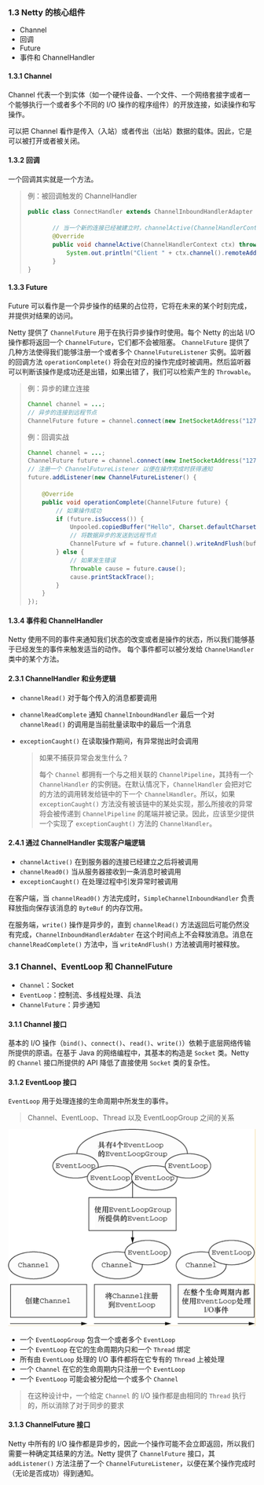 ### 1.3 Netty 的核心组件

- Channel
- 回调
- Future
- 事件和 ChannelHandler

#### 1.3.1 Channel

Channel 代表一个到实体（如一个硬件设备、一个文件、一个网络套接字或者一个能够执行一个或者多个不同的 I/O 操作的程序组件）的开放连接，如读操作和写操作。

可以把 Channel 看作是传入（入站）或者传出（出站）数据的载体。因此，它是可以被打开或者被关闭。

#### 1.3.2 回调

一个回调其实就是一个方法。

> 例：被回调触发的 ChannelHandler
>
> ```java
> public class ConnectHandler extends ChannelInboundHandlerAdapter {
>      
>        // 当一个新的连接已经被建立时，channelActive(ChannelHandlerContext)将会被调用
>        @Override
>        public void channelActive(ChannelHandlerContext ctx) throws Exception {
>            System.out.println("Client " + ctx.channel().remoteAddress() + " connected");
>        }
> }
> ```

#### 1.3.3 Future

Future 可以看作是一个异步操作的结果的占位符，它将在未来的某个时刻完成，并提供对结果的访问。

Netty 提供了 `ChannelFuture` 用于在执行异步操作时使用。每个 Netty 的出站 I/O 操作都将返回一个 `ChannelFuture`，它们都不会被阻塞。
`ChannelFuture` 提供了几种方法使得我们能够注册一个或者多个 `ChannelFutureListener` 实例。监听器的回调方法 `operationComplete()` 将会在对应的操作完成时被调用。然后监听器可以判断该操作是成功还是出错，如果出错了，我们可以检索产生的 `Throwable`。

> 例：异步的建立连接
>
> ```java
> Channel channel = ...;
> // 异步的连接到远程节点
> ChannelFuture future = channel.connect(new InetSocketAddress("127.0.0.1", 25));
> ```
>
> 例：回调实战
>
> ```java
> Channel channel = ...;
> ChannelFuture future = channel.connect(new InetSocketAddress("127.0.0.1", 25));
> // 注册一个 ChannelFutureListener 以便在操作完成时获得通知
> future.addListener(new ChannelFutureListener() {
>     
>     @Override
>     public void operationComplete(ChannelFuture future) {
>         // 如果操作成功
>         if (future.isSuccess()) {
>             Unpooled.copiedBuffer("Hello", Charset.defaultCharset());
>             // 将数据异步的发送到远程节点
>             ChannelFuture wf = future.channel().writeAndFlush(buffer);
>         } else {
>             // 如果发生错误
>             Throwable cause = future.cause();
>             cause.printStackTrace();
>         }
>     }
> });
> ```

#### 1.3.4 事件和 ChannelHandler

Netty 使用不同的事件来通知我们状态的改变或者是操作的状态，所以我们能够基于已经发生的事件来触发适当的动作。
每个事件都可以被分发给 `ChannelHandler` 类中的某个方法。

#### 2.3.1 ChannelHandler 和业务逻辑

- `channelRead()` 对于每个传入的消息都要调用

- `channelReadComplete` 通知 `ChannelInboundHandler` 最后一个对 `channelRead()` 的调用是当前批量读取中的最后一个消息

- `exceptionCaught()` 在读取操作期间，有异常抛出时会调用

  > 如果不捕获异常会发生什么？
  >
  > 每个 `Channel` 都拥有一个与之相关联的 `ChannelPipeline`，其持有一个 `ChannelHandler` 的实例链。在默认情况下，`ChannelHandler` 会把对它的方法的调用转发给链中的下一个 `ChannelHandler`。所以，如果 `exceptionCaught()` 方法没有被该链中的某处实现，那么所接收的异常将会被传递到 `ChannelPipeline` 的尾端并被记录。因此，应该至少提供一个实现了 `exceptionCaught()` 方法的 `ChannelHandler`。
  > 

#### 2.4.1 通过 ChannelHandler 实现客户端逻辑

- `channelActive()` 在到服务器的连接已经建立之后将被调用
- `channelRead0()` 当从服务器接收到一条消息时被调用
- `exceptionCaught()` 在处理过程中引发异常时被调用

在客户端，当 `channelRead0()` 方法完成时，`SimpleChannelInboundHandler` 负责释放指向保存该消息的 `ByteBuf` 的内存饮用。

在服务端，`write()` 操作是异步的，直到 `channelRead()` 方法返回后可能仍然没有完成，`ChannelInboundHandlerAdabter` 在这个时间点上不会释放消息。消息在 `channelReadComplete()` 方法中，当 `writeAndFlush()` 方法被调用时被释放。

### 3.1 Channel、EventLoop 和 ChannelFuture

- `Channel`：Socket
- `EventLoop`：控制流、多线程处理、兵法
- `ChannelFuture`：异步通知

#### 3.1.1 Channel 接口

基本的 I/O 操作（`bind()`、`connect()`、`read()`、`write()`）依赖于底层网络传输所提供的原语。在基于 Java 的网络编程中，其基本的构造是 `Socket` 类。Netty 的 `Channel` 接口所提供的 API 降低了直接使用 `Socket` 类的复杂性。

#### 3.1.2 EventLoop 接口

`EventLoop` 用于处理连接的生命周期中所发生的事件。

> Channel、EventLoop、Thread 以及 EventLoopGroup 之间的关系

![](images/channel-eventloop-eventloopgroup.png)

- 一个 `EventLoopGroup` 包含一个或者多个 `EventLoop`
- 一个 `EventLoop` 在它的生命周期内只和一个 `Thread` 绑定
- 所有由 `EventLoop` 处理的 I/O 事件都将在它专有的 `Thread` 上被处理
- 一个 `Channel` 在它的生命周期内只注册一个 `EventLoop`
- 一个 `EventLoop` 可能会被分配给一个或多个 `Channel`

> 在这种设计中，一个给定 `Channel` 的 I/O 操作都是由相同的 `Thread` 执行的，所以消除了对于同步的要求

#### 3.1.3 ChannelFuture 接口

Netty 中所有的 I/O 操作都是异步的，因此一个操作可能不会立即返回，所以我们需要一种确定其结果的方法。Netty 提供了 `ChannelFuture` 接口，其 `addListener()` 方法注册了一个 `ChannelFutureListener`，以便在某个操作完成时（无论是否成功）得到通知。

